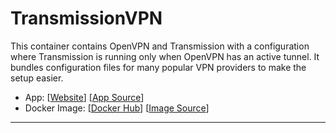 # TransmissionVPN

This container contains OpenVPN and Transmission with a configuration where Transmission is running only when OpenVPN has an active tunnel. It bundles configuration files for many popular VPN providers to make the setup easier.

- App: [[Website](http://apps-website)] [[App Source](https://github.com/haugene/docker-transmission-openvpn)]
- Docker Image: [[Docker Hub](https://hub.docker.com/)] [[Image Source](https://hub.docker.com/r/haugene/transmission-openvpn/dockerfile)]

---
